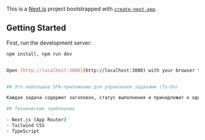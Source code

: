 This is a [Next.js](https://nextjs.org) project bootstrapped with
[`create-next-app`](https://nextjs.org/docs/app/api-reference/cli/create-next-app).

## Getting Started

First, run the development server:

```bash
npm install, npm run dev


Open [http://localhost:3000](http://localhost:3000) with your browser to see the result.


## Это небольшое SPA-приложение для управления задачами (To-Do)

Каждая задача содержит заголовок, статус выполнения и принадлежит к одной из пользовательских категорий. Приложение поддерживает два вида отображения: список и канбан (drag-and-drop между категориями).

## Технические требования

- Next.js (App Router)
- Tailwind CSS
- TypeScript
